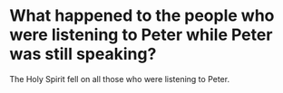 # What happened to the people who were listening to Peter while Peter was still speaking?

The Holy Spirit fell on all those who were listening to Peter.
